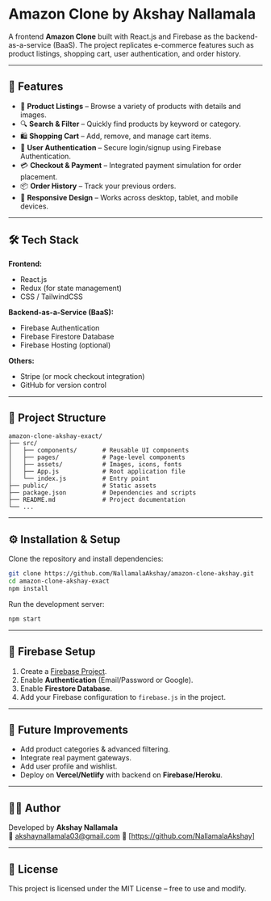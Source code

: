 # Amazon Clone by Akshay Nallamala

A frontend **Amazon Clone** built with React.js and Firebase as the backend-as-a-service (BaaS). The project replicates e-commerce features such as product listings, shopping cart, user authentication, and order history.

---

## 🚀 Features

- 🛒 **Product Listings** – Browse a variety of products with details and images.  
- 🔍 **Search & Filter** – Quickly find products by keyword or category.  
- 🛍️ **Shopping Cart** – Add, remove, and manage cart items.  
- 👤 **User Authentication** – Secure login/signup using Firebase Authentication.  
- 💳 **Checkout & Payment** – Integrated payment simulation for order placement.  
- 📦 **Order History** – Track your previous orders.  
- 📱 **Responsive Design** – Works across desktop, tablet, and mobile devices.  

---

## 🛠️ Tech Stack

**Frontend:**
- React.js  
- Redux (for state management)  
- CSS / TailwindCSS  

**Backend-as-a-Service (BaaS):**
- Firebase Authentication
- Firebase Firestore Database
- Firebase Hosting (optional)

**Others:**
- Stripe (or mock checkout integration)  
- GitHub for version control  

---

## 📂 Project Structure

```
amazon-clone-akshay-exact/
├── src/
│   ├── components/       # Reusable UI components
│   ├── pages/            # Page-level components
│   ├── assets/           # Images, icons, fonts
│   ├── App.js            # Root application file
│   └── index.js          # Entry point
├── public/               # Static assets
├── package.json          # Dependencies and scripts
├── README.md             # Project documentation
└── ...
```

---

## ⚙️ Installation & Setup

Clone the repository and install dependencies:

```bash
git clone https://github.com/NallamalaAkshay/amazon-clone-akshay.git
cd amazon-clone-akshay-exact
npm install
```

Run the development server:

```bash
npm start
```

---

## 🔑 Firebase Setup

1. Create a [Firebase Project](https://console.firebase.google.com/).  
2. Enable **Authentication** (Email/Password or Google).  
3. Enable **Firestore Database**.  
4. Add your Firebase configuration to `firebase.js` in the project.  

---

## 🌟 Future Improvements

- Add product categories & advanced filtering.  
- Integrate real payment gateways.  
- Add user profile and wishlist.  
- Deploy on **Vercel/Netlify** with backend on **Firebase/Heroku**.  

---

## 👨‍💻 Author

Developed by **Akshay Nallamala**  
📧 akshaynallamala03@gmail.com
🔗 [https://github.com/NallamalaAkshay]

---

## 📜 License

This project is licensed under the MIT License – free to use and modify.  

